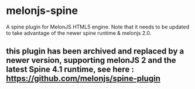 melonjs-spine
=============

A spine plugin for MelonJS HTML5 engine. Note that it needs to be updated to take advantage of the newer spine runtime & melonjs 2.0.


## this plugin has been archived and replaced by a newer version, supporting melonJS 2 and the latest Spine 4.1 runtime, see here : https://github.com/melonjs/spine-plugin
